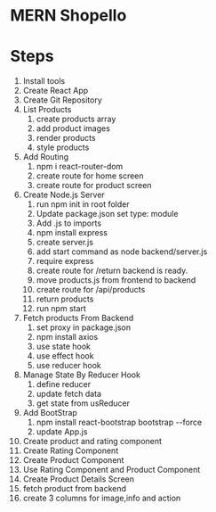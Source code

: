 # MERN Shopello

# Steps

1. Install tools
2. Create React App
3. Create Git Repository
4. List Products
   1. create products array
   2. add product images
   3. render products
   4. style products
5. Add Routing
   1. npm i react-router-dom
   2. create route for home screen
   3. create route for product screen
6. Create Node.js Server
   1. run npm init in root folder
   2. Update package.json set type: module
   3. Add .js to imports
   4. npm install express
   5. create server.js
   6. add start command as node backend/server.js
   7. require express
   8. create route for /return backend is ready.
   9. move products.js from frontend to backend
   10. create route for /api/products
   11. return products
   12. run npm start
7. Fetch products From Backend
   1. set proxy in package.json
   2. npm install axios
   3. use state hook
   4. use effect hook
   5. use reducer hook
8. Manage State By Reducer Hook
   1. define reducer
   2. update fetch data
   3. get state from usReducer
9. Add BootStrap
   1. npm install react-bootstrap bootstrap --force
   2. update App.js
10. Create product and rating component
11. Create Rating Component
12. Create Product Component
13. Use Rating Component and Product Component
14. Create Product Details Screen
15. fetch product from backend
16. create 3 columns for image,info and action
